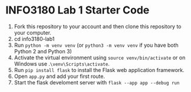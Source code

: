 # INFO3180 Lab 1 Starter Code

1. Fork this repository to your account and then clone this repository to your computer.
2. cd info3180-lab1
3. Run `python -m venv venv` (or `python3 -m venv venv` if you have both Python 2 and Python 3)
4. Activate the virtual environment using `source venv/bin/activate` or on Windows use .`\venv\Scripts\activate`.
5. Run `pip install flask` to install the Flask web application framework.
6. Open `app.py` and add your first route.
7. Start the flask develoment server with `flask --app app --debug run`
